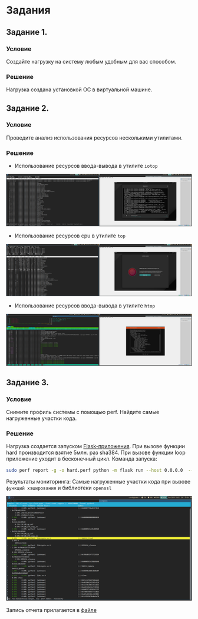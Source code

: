 # Задания

## Задание 1. 

### Условие
Создайте нагрузку на систему любым удобным для вас способом.

### Решение
Нагрузка создана установкой ОС в виртуальной машине.


## Задание 2.

### Условие
Проведите анализ использования ресурсов несколькими утилитами.

### Решение
- Использование ресурсов ввода-вывода в утилите ```iotop```

![IOTOP](screenshots/screen1.png)

- Использование ресурсов cpu в утилите ```top```

![IOTOP](screenshots/screen3.png)

- Использование ресурсов ввода-вывода в утилите ```htop```

![IOTOP](screenshots/screen4.png)


## Задание 3.

### Условие
Снимите профиль системы с помощью perf. Найдите самые нагруженные участки кода.

### Решение
Нагрузка создается запуском [Flask-приложения](app.py).
При вызове функции hard производится взятие 5млн. раз sha384. 
При вызове функции loop приложение уходит в бесконечный цикл.
Команда запуска:
```bash
sudo perf report -g -o hard.perf python -m flask run --host 0.0.0.0  --port 80
```

Результаты мониторинга: 
Самые нагруженные участки кода при вызове ```функций хэширования``` и библиотеки ```openssl```

![Скрин](screenshots/screen5.png)

Запись отчета прилагается в [файле](hard.prof)
